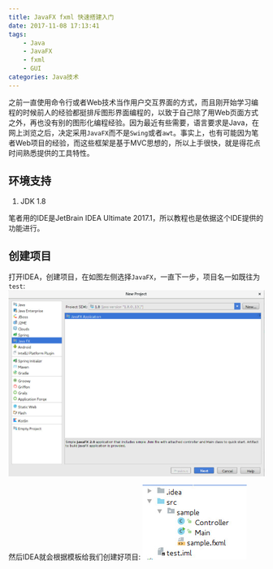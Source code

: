 ```yaml
---
title: JavaFX fxml 快速搭建入门
date: 2017-11-08 17:13:41
tags:
	- Java
	- JavaFX
	- fxml
	- GUI
categories: Java技术
---
```


之前一直使用命令行或者Web技术当作用户交互界面的方式，而且刚开始学习编程的时候前人的经验都挺排斥图形界面编程的，以致于自己除了用Web页面方式之外，再也没有别的图形化编程经验。因为最近有些需要，语言要求是Java，在网上浏览之后，决定采用`JavaFX`而不是`Swing`或者`awt`。事实上，也有可能因为笔者Web项目的经验，而这些框架是基于MVC思想的，所以上手很快，就是得花点时间熟悉提供的工具特性。

## 环境支持
1. JDK 1.8

笔者用的IDE是JetBrain IDEA Ultimate 2017.1，所以教程也是依据这个IDE提供的功能进行。

## 创建项目

打开IDEA，创建项目，在如图左侧选择`JavaFX`，一直下一步，项目名一如既往为`test`:
![](JavaFX-fxml-快速搭建入门/start_project.jpeg)

然后IDEA就会根据模板给我们创建好项目:
![](JavaFX-fxml-快速搭建入门/created_directory.jpeg)